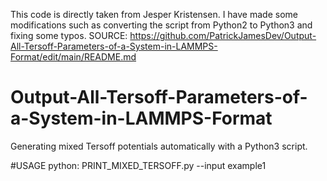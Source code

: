 This code is directly taken from Jesper Kristensen. I have made some modifications such as converting the script from Python2 to Python3 and fixing some typos. 
SOURCE: https://github.com/PatrickJamesDev/Output-All-Tersoff-Parameters-of-a-System-in-LAMMPS-Format/edit/main/README.md
# Output-All-Tersoff-Parameters-of-a-System-in-LAMMPS-Format
Generating mixed Tersoff potentials automatically with a Python3 script. 

#USAGE
python: PRINT_MIXED_TERSOFF.py --input example1
